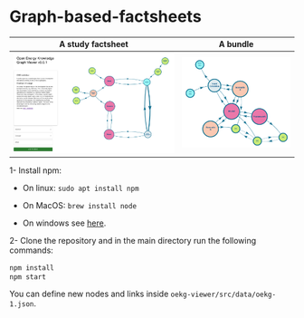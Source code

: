 # Graph-based-factsheets

A study factsheet           |  A bundle
:-------------------------:|:-------------------------:
![example1](<./1.png>)  |  ![example2](<./2.png>)

1- Install npm:

- On linux: `sudo apt install npm`

- On MacOS: `brew install node`

- On windows see [here](https://docs.npmjs.com/downloading-and-installing-node-js-and-npm).

2-  Clone the repository and in the main directory run the following commands:

    npm install
    npm start

You can define new nodes and links inside `oekg-viewer/src/data/oekg-1.json`.

